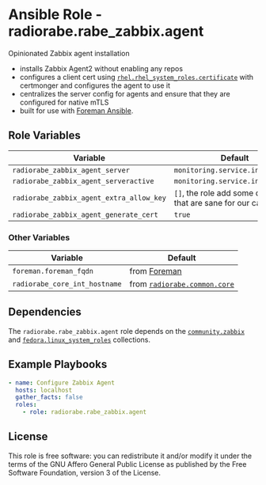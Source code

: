 # Ansible Role - radiorabe.rabe_zabbix.agent

Opinionated Zabbix agent installation

* installs Zabbix Agent2 without enabling any repos
* configures a client cert using [`rhel.rhel_system_roles.certificate`](https://github.com/linux-system-roles/certificate) with certmonger and configures the agent to use it
* centralizes the server config for agents and ensure that they are configured for native mTLS
* built for use with [Foreman Ansible](https://theforeman.org/plugins/foreman_ansible/2.x/index.html).

## Role Variables

| Variable | Default |
| -------- | ------- |
| `radiorabe_zabbix_agent_server` | `monitoring.service.int.rabe.ch` |
| `radiorabe_zabbix_agent_serveractive` | `monitoring.service.int.rabe.ch` |
| `radiorabe_zabbix_agent_extra_allow_key` | `[]`, the role add some defaults that are sane for our case |
| `radiorabe_zabbix_agent_generate_cert` | `true` |

### Other Variables

| Variable | Default |
| -------- | ------- |
| `foreman.foreman_fqdn` | from [Foreman](https://theforeman.org/) |
| `radiorabe_core_int_hostname` | from [`radiorabe.common.core`](https://github.com/radiorabe/ansible-collection-common/tree/main/roles/core) |

## Dependencies

The `radiorabe.rabe_zabbix.agent` role depends on the [`community.zabbix`](https://galaxy.ansible.com/community/zabbix/) and [`fedora.linux_system_roles`](https://galaxy.ansible.com/fedora/linux_system_roles) collections.

## Example Playbooks

```yaml
- name: Configure Zabbix Agent
  hosts: localhost
  gather_facts: false
  roles:
    - role: radiorabe.rabe_zabbix.agent
```

## License

This role is free software: you can redistribute it and/or modify it under the terms of the GNU Affero General Public License as published by the Free Software Foundation, version 3 of the License.
